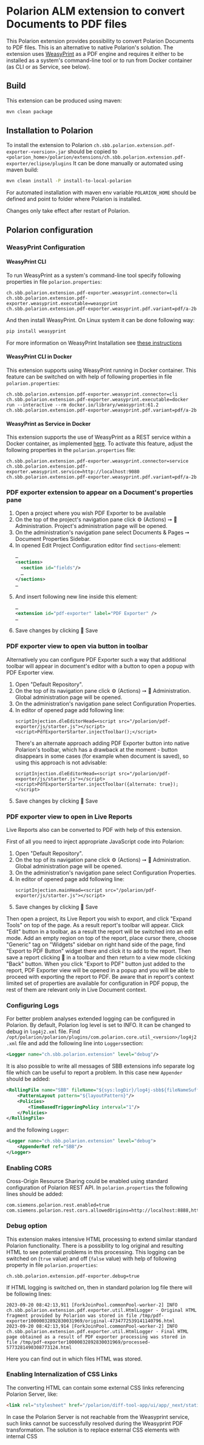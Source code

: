# Polarion ALM extension to convert Documents to PDF files

This Polarion extension provides possibility to convert Polarion Documents to PDF files.
This is an alternative to native Polarion's solution.
The extension uses [WeasyPrint](https://weasyprint.org/) as a PDF engine and requires it either to be installed as a system's command-line tool or to run from Docker container (as CLI or as Service, see below).

## Build

This extension can be produced using maven:
```bash
mvn clean package
```

## Installation to Polarion

To install the extension to Polarion `ch.sbb.polarion.extension.pdf-exporter-<version>.jar`
should be copied to `<polarion_home>/polarion/extensions/ch.sbb.polarion.extension.pdf-exporter/eclipse/plugins`
It can be done manually or automated using maven build:
```bash
mvn clean install -P install-to-local-polarion
```
For automated installation with maven env variable `POLARION_HOME` should be defined and point to folder where Polarion is installed.

Changes only take effect after restart of Polarion.

## Polarion configuration

### WeasyPrint Configuration

#### WeasyPrint CLI

To run WeasyPrint as a system's command-line tool specify following properties in file `polarion.properties`:

```properties
ch.sbb.polarion.extension.pdf-exporter.weasyprint.connector=cli
ch.sbb.polarion.extension.pdf-exporter.weasyprint.executable=weasyprint
ch.sbb.polarion.extension.pdf-exporter.weasyprint.pdf.variant=pdf/a-2b
```

And then install WeasyPrint. On Linux system it can be done following way:

```bash
pip install weasyprint
```

For more information on WeasyPrint Installation see [these instructions](https://doc.courtbouillon.org/weasyprint/stable/first_steps.html#installation)

#### WeasyPrint CLI in Docker

This extension supports using WeasyPrint running in Docker container. This feature can be switched on with help of following properties in file `polarion.properties`:

```properties
ch.sbb.polarion.extension.pdf-exporter.weasyprint.connector=cli
ch.sbb.polarion.extension.pdf-exporter.weasyprint.executable=docker run --interactive --rm docker.io/library/weasyprint:61.2
ch.sbb.polarion.extension.pdf-exporter.weasyprint.pdf.variant=pdf/a-2b
```

#### WeasyPrint as Service in Docker

This extension supports the use of WeasyPrint as a REST service within a Docker container, as implemented [here](https://github.com/SchweizerischeBundesbahnen/weasyprint-service). To activate this feature, adjust the following properties in the `polarion.properties` file:


```properties
ch.sbb.polarion.extension.pdf-exporter.weasyprint.connector=service
ch.sbb.polarion.extension.pdf-exporter.weasyprint.service=http://localhost:9080
ch.sbb.polarion.extension.pdf-exporter.weasyprint.pdf.variant=pdf/a-2b
```

### PDF exporter extension to appear on a Document's properties pane

1. Open a project where you wish PDF Exporter to be available
2. On the top of the project's navigation pane click ⚙ (Actions) ➙ 🔧 Administration. Project's administration page will be opened.
3. On the administration's navigation pane select Documents & Pages ➙ Document Properties Sidebar.
4. In opened Edit Project Configuration editor find `sections`-element:
   ```xml
   …
   <sections>
     <section id="fields"/>
     …
   </sections>
   …
   ```
5. And insert following new line inside this element:
   ```xml
   …
   <extension id="pdf-exporter" label="PDF Exporter" />
   …
   ```
6. Save changes by clicking 💾 Save

### PDF exporter view to open via button in toolbar

Alternatively you can configure PDF Exporter such a way that additional toolbar will appear in document's editor with a button to open a popup with PDF Exporter view.

1. Open "Default Repository".
2. On the top of its navigation pane click ⚙ (Actions) ➙ 🔧 Administration. Global administration page will be opened.
3. On the administration's navigation pane select Configuration Properties.
4. In editor of opened page add following line:
   ```properties
   scriptInjection.dleEditorHead=<script src="/polarion/pdf-exporter/js/starter.js"></script><script>PdfExporterStarter.injectToolbar();</script>
   ```
   There's an alternate approach adding PDF Exporter button into native Polarion's toolbar, which has a drawback at the moment -
   button disappears in some cases (for example when document is saved), so using this approach is not advisable:
   ```properties
   scriptInjection.dleEditorHead=<script src="/polarion/pdf-exporter/js/starter.js"></script><script>PdfExporterStarter.injectToolbar({alternate: true});</script>
   ```
5. Save changes by clicking 💾 Save

### PDF exporter view to open in Live Reports

Live Reports also can be converted to PDF with help of this extension.

First of all you need to inject appropriate JavaScript code into Polarion:

1. Open "Default Repository".
2. On the top of its navigation pane click ⚙ (Actions) ➙ 🔧 Administration. Global administration page will be opened.
3. On the administration's navigation pane select Configuration Properties.
4. In editor of opened page add following line:
   ```properties
   scriptInjection.mainHead=<script src="/polarion/pdf-exporter/js/starter.js"></script>
   ```
5. Save changes by clicking 💾 Save

Then open a project, its Live Report you wish to export, and click "Expand Tools" on top of the page.
As a result report's toolbar will appear. Click "Edit" button in a toolbar, as a result the report will be switched into an edit mode. Add an empty region on top
of the report, place cursor there, choose "Generic" tag on "Widgets" sidebar on right hand side of the page, find "Export to PDF Button" widget there and click it
to add to the report. Then save a report clicking 💾 in a toolbar and then return to a view mode clicking "Back" button. When you click "Export to PDF" button just added
to the report, PDF Exporter view will be opened in a popup and you will be able to proceed with exporting the report to PDF. Be aware that in report's context limited
set of properties are available for configuration in PDF popup, the rest of them are relevant only in Live Document context.

### Configuring Logs

For better problem analyses extended logging can be configured in Polarion. By default, Polarion log level is set to INFO. It can be changed to debug in `log4j2.xml` file.
Find `/opt/polarion/polarion/plugins/com.polarion.core.util_<version>/log4j2.xml` file and add the following line into `Loggers`section:
```xml
<Logger name="ch.sbb.polarion.extension" level="debug"/>
```

It is also possible to write all messages of SBB extensions info separate log file which can be useful to report a problem. In this case new `Appender` should be added:
```xml
<RollingFile name="SBB" fileName="${sys:logDir}/log4j-sbb${fileNameSuffix}" filePattern="${sys:logDir}/log4j-sbb${filePatternSuffix}">
    <PatternLayout pattern="${layoutPattern}"/>
    <Policies>
        <TimeBasedTriggeringPolicy interval="1"/>
    </Policies>
</RollingFile>
```
and the following `Logger`:
```xml
<Logger name="ch.sbb.polarion.extension" level="debug">
    <AppenderRef ref="SBB"/>
</Logger>
```

### Enabling CORS

Cross-Origin Resource Sharing could be enabled using standard configuration of Polarion REST API. In `polarion.properties` the following lines should be added:
```properties
com.siemens.polarion.rest.enabled=true
com.siemens.polarion.rest.cors.allowedOrigins=http://localhost:8888,https://anotherdomain.com
```

### Debug option

This extension makes intensive HTML processing to extend similar standard Polarion functionality. There is a possibility to log
original and resulting HTML to see potential problems in this processing. This logging can be switched on (`true` value)
and off (`false` value) with help of following property in file `polarion.properties`:

```properties
ch.sbb.polarion.extension.pdf-exporter.debug=true
```

If HTML logging is switched on, then in standard polarion log file there will be following lines:

```text
2023-09-20 08:42:13,911 [ForkJoinPool.commonPool-worker-2] INFO  ch.sbb.polarion.extension.pdf.exporter.util.HtmlLogger - Original HTML fragment provided by Polarion was stored in file /tmp/pdf-exporter10000032892830031969/original-4734772539141140796.html
2023-09-20 08:42:13,914 [ForkJoinPool.commonPool-worker-2] INFO  ch.sbb.polarion.extension.pdf.exporter.util.HtmlLogger - Final HTML page obtained as a result of PDF exporter processing was stored in file /tmp/pdf-exporter10000032892830031969/processed-5773281490308773124.html
```

Here you can find out in which files HTML was stored.

### Enabling Internalization of CSS Links
The converting HTML can contain some external CSS links referencing Polarion Server, like:
```html
<link rel="stylesheet" href="/polarion/diff-tool-app/ui/app/_next/static/css/3c374f9daffd361a.css" data-precedence="next">
```
In case the Polarion Server is not reachable from the Weasyprint service, such links cannot be successfully resolved during the Weasyprint PDF transformation. The solution is to replace external CSS <link> elements with internal CSS <style> tags containing the CSS content embedded into the HTML document. By default, CSS link internalization is disabled. To enable internalization of CSS links, it is necessary to activate the following property in file `polarion.properties`:
```properties
ch.sbb.polarion.extension.pdf-exporter.internalizeExternalCss=true
```

## Extension Configuration

1. On the top of the project's navigation pane click ⚙ (Actions) ➙ 🔧 Administration. Project's administration page will be opened.
2. On the administration's navigation pane select `PDF Export`. There are 5 sub-menus with different configuration options for PDF Exporter.
3. For 3 of these options (Cover page, Header and Footer and Localization) `Quick Help` section available with option short description. For the rest 2
   (Style package, Stylesheets) there's no `Quick Help` section, but their content is self-evident.
4. To change configuration of PDF exporter extension just edit corresponding section and press `Save` button.

## Usage

1. Open a document in Polarion.
2. In the toolbar choose Show Sidebar ➙ Document Properties.
3. Choose desired options in the `PDF Exporter` block and click `Export to PDF`.
   For the options details please refer [plugin documentation](https://github.com/SchweizerischeBundesbahnen/ch.sbb.polarion.extension.pdf-exporter/blob/main/docs/pdf-exporter.pdf).
   OpenAPI Specification can be obtained [here](https://github.com/SchweizerischeBundesbahnen/ch.sbb.polarion.extension.pdf-exporter/blob/main/docs/openapi.yaml).

## Known issues

### SVG rendering issue
#### Details
Weasyprint doesn't fully support all SVG features. One of the most frequently used feature by Polarion which isn't supported by Weasyprint is ['foreignObject' element](https://www.w3.org/TR/SVG11/extend.html#ForeignObjectElement). This leads to some visual bugs in resulting pdf (missing font colors, rich text formatting etc.)
#### Solution
Usage of `WeasyPrint as Service in Docker` (see above) is suggested. It has built-in SVG to PNG images conversion using Chromium browser (which supports more SVG features, including `foreignObjects`).

## Upgrade

### Upgrade from version 4.x.x to 5.0.0
In version 5.0.0 not only label of configuration parameter "Fit images and tables to page width" was modified to be "Fit images and tables to page",
but also underlying parameter was renamed to reflect this change. As a result if you had "Fit images and tables to page width" ticked in your configuration prior to version 5.0.0,
after installation of this version you will have to go to configuration again and re-tick property "Fit images and tables to page", both on global repository level and on level of projects.

Another change is default CSS which was modified to reflect different possible paper sizes as well as additional styling for images to jump into next page if they can't be fully displayed on current one.
Thus please either reset your saved CSS into last version if you didn't have your own CSS definitions or merge your saved version with new default version.
